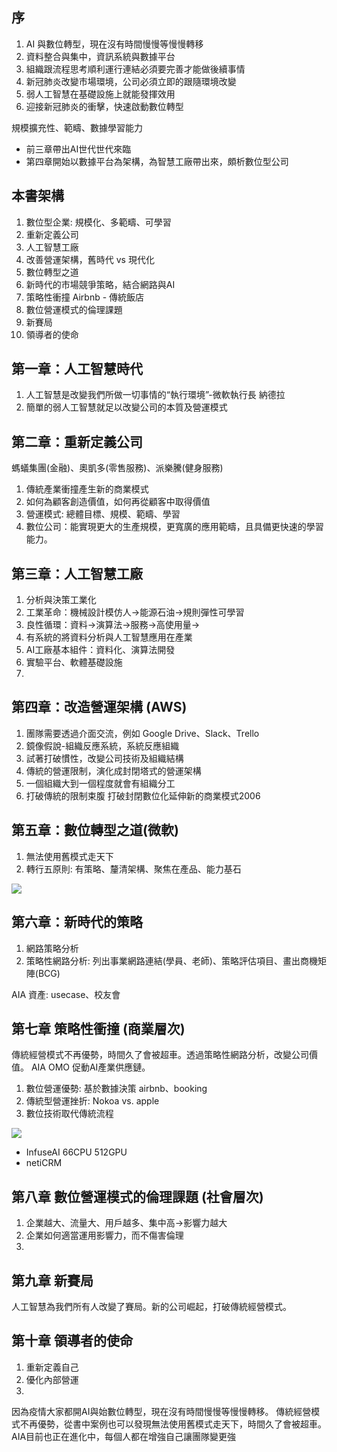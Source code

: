 ## 序
1. AI 與數位轉型，現在沒有時間慢慢等慢慢轉移
2. 資料整合與集中，資訊系統與數據平台
3. 組織跟流程思考順利運行連結必須要完善才能做後續事情
4. 新冠肺炎改變市場環境，公司必須立即的跟隨環境改變
5. 弱人工智慧在基礎設施上就能發揮效用
6. 迎接新冠肺炎的衝擊，快速啟動數位轉型

規模擴充性、範疇、數據學習能力

- 前三章帶出AI世代世代來臨
- 第四章開始以數據平台為架構，為智慧工廠帶出來，頗析數位型公司

## 本書架構
1. 數位型企業: 規模化、多範疇、可學習
2. 重新定義公司
3. 人工智慧工廠
4. 改善營運架構，舊時代 vs 現代化
5. 數位轉型之道
6. 新時代的市場競爭策略，結合網路與AI
7. 策略性衝撞 Airbnb - 傳統飯店
8. 數位營運模式的倫理課題
9. 新賽局
10. 領導者的使命

## 第一章：人工智慧時代
1. 人工智慧是改變我們所做一切事情的“執行環境”-微軟執行長 納德拉
2. 簡單的弱人工智慧就足以改變公司的本質及營運模式

## 第二章：重新定義公司
螞蟻集團(金融)、奧凱多(零售服務)、派樂騰(健身服務)
1. 傳統產業衝撞產生新的商業模式
2. 如何為顧客創造價值，如何再從顧客中取得價值
3. 營運模式: 總體目標、規模、範疇、學習
4. 數位公司：能實現更大的生產規模，更寬廣的應用範疇，且具備更快速的學習能力。

## 第三章：人工智慧工廠
1. 分析與決策工業化
2. 工業革命：機械設計模仿人->能源石油->規則彈性可學習
3. 良性循環：資料->演算法->服務->高使用量->
4. 有系統的將資料分析與人工智慧應用在產業
5. AI工廠基本組件：資料化、演算法開發
6. 實驗平台、軟體基礎設施
7. 

## 第四章：改造營運架構 (AWS)
1. 團隊需要透過介面交流，例如 Google Drive、Slack、Trello
2. 鏡像假說-組織反應系統，系統反應組織
3. 試著打破慣性，改變公司技術及組織結構
4. 傳統的營運限制，演化成封閉塔式的營運架構
5. 一個組織大到一個程度就會有組織分工
6. 打破傳統的限制束腹 打破封閉數位化延伸新的商業模式2006

## 第五章：數位轉型之道(微軟)
1. 無法使用舊模式走天下
2. 轉行五原則: 有策略、釐清架構、聚焦在產品、能力基石

![](https://i.imgur.com/LCA7llW.png)

## 第六章：新時代的策略
1. 網路策略分析
2. 策略性網路分析: 列出事業網路連結(學員、老師)、策略評估項目、畫出商機矩陣(BCG)

AIA 資產: usecase、校友會

## 第七章 策略性衝撞 (商業層次)
傳統經營模式不再優勢，時間久了會被超車。透過策略性網路分析，改變公司價值。 AIA OMO 促動AI產業供應鏈。
1. 數位營運優勢: 基於數據決策 airbnb、booking
2. 傳統型營運挫折: Nokoa vs. apple
3. 數位技術取代傳統流程

![](https://i.imgur.com/8HwWI0z.jpg)

- InfuseAI 66CPU 512GPU
- netiCRM

## 第八章 數位營運模式的倫理課題 (社會層次)
1. 企業越大、流量大、用戶越多、集中高->影響力越大
2. 企業如何適當運用影響力，而不傷害倫理
3. 

## 第九章 新賽局
人工智慧為我們所有人改變了賽局。新的公司崛起，打破傳統經營模式。

## 第十章 領導者的使命
1. 重新定義自己
2. 優化內部營運
3. 


因為疫情大家都開AI與始數位轉型，現在沒有時間慢慢等慢慢轉移。
傳統經營模式不再優勢，從書中案例也可以發現無法使用舊模式走天下，時間久了會被超車。
AIA目前也正在進化中，每個人都在增強自己讓團隊變更強